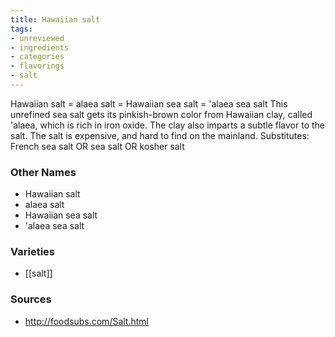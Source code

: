 ```yaml
---
title: Hawaiian salt
tags:
- unreviewed
- ingredients
- categories
- flavorings
- salt
---
```

Hawaiian salt = alaea salt = Hawaiian sea salt = 'alaea sea salt This unrefined sea salt gets its pinkish-brown color from Hawaiian clay, called 'alaea, which is rich in iron oxide. The clay also imparts a subtle flavor to the salt. The salt is expensive, and hard to find on the mainland. Substitutes: French sea salt OR sea salt OR kosher salt

### Other Names

* Hawaiian salt
* alaea salt
* Hawaiian sea salt
* 'alaea sea salt

### Varieties

* [[salt]]

### Sources
* http://foodsubs.com/Salt.html
